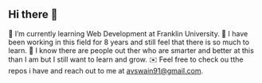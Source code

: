 ## Hi there 👋
🌱 I’m currently learning Web Development at Franklin University.
🙈 I have been working in this field for 8 years and still feel that there is so much to learn. 
🥸 I know there are people out ther who are smarter and better at this than I am but I still want to learn and grow. 
✉️ Feel free to check ou tthe repos i have and reach out to me at avswain91@gmail.com.


<!--
**aswain009/aswain009** is a ✨ _special_ ✨ repository because its `README.md` (this file) appears on your GitHub profile.

Here are some ideas to get you started:

- 🔭 I’m currently working on ...

- 👯 I’m looking to collaborate on ...
- 🤔 I’m looking for help with ...
- 💬 Ask me about ...
- 📫 How to reach me: ...
- 😄 Pronouns: ...
- ⚡ Fun fact: ...
-->

